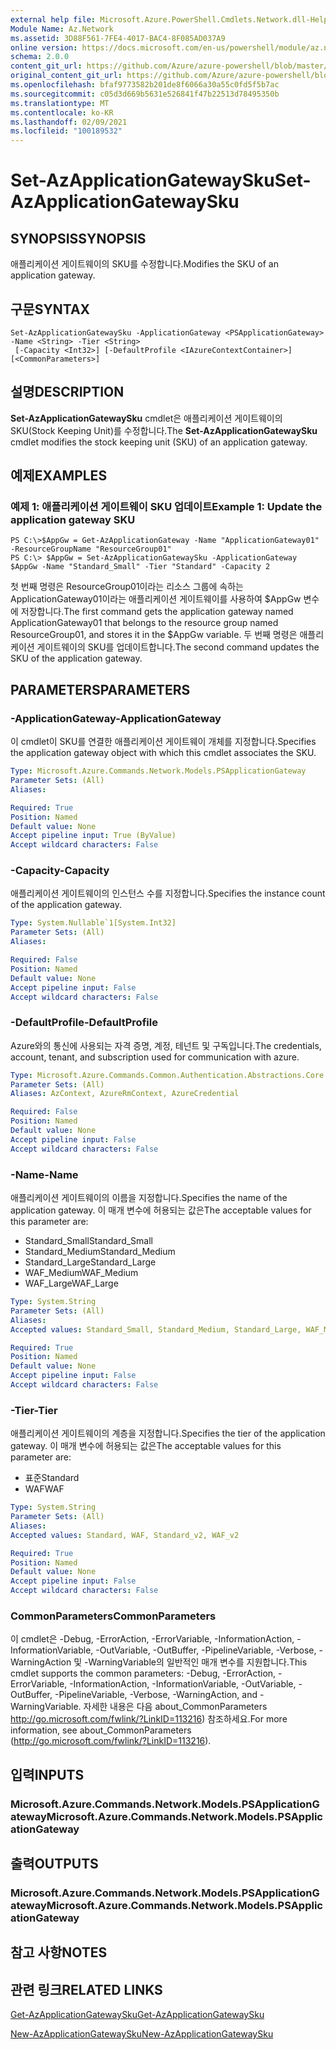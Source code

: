 ```yaml
---
external help file: Microsoft.Azure.PowerShell.Cmdlets.Network.dll-Help.xml
Module Name: Az.Network
ms.assetid: 3D88F561-7FE4-4017-BAC4-8F085AD037A9
online version: https://docs.microsoft.com/en-us/powershell/module/az.network/set-azapplicationgatewaysku
schema: 2.0.0
content_git_url: https://github.com/Azure/azure-powershell/blob/master/src/Network/Network/help/Set-AzApplicationGatewaySku.md
original_content_git_url: https://github.com/Azure/azure-powershell/blob/master/src/Network/Network/help/Set-AzApplicationGatewaySku.md
ms.openlocfilehash: bfaf9773582b201de8f6066a30a55c0fd5f5b7ac
ms.sourcegitcommit: c05d3d669b5631e526841f47b22513d78495350b
ms.translationtype: MT
ms.contentlocale: ko-KR
ms.lasthandoff: 02/09/2021
ms.locfileid: "100189532"
---
```

# <span data-ttu-id="3610a-101">Set-AzApplicationGatewaySku</span><span class="sxs-lookup"><span data-stu-id="3610a-101">Set-AzApplicationGatewaySku</span></span>

## <span data-ttu-id="3610a-102">SYNOPSIS</span><span class="sxs-lookup"><span data-stu-id="3610a-102">SYNOPSIS</span></span>
<span data-ttu-id="3610a-103">애플리케이션 게이트웨이의 SKU를 수정합니다.</span><span class="sxs-lookup"><span data-stu-id="3610a-103">Modifies the SKU of an application gateway.</span></span>

## <span data-ttu-id="3610a-104">구문</span><span class="sxs-lookup"><span data-stu-id="3610a-104">SYNTAX</span></span>

```
Set-AzApplicationGatewaySku -ApplicationGateway <PSApplicationGateway> -Name <String> -Tier <String>
 [-Capacity <Int32>] [-DefaultProfile <IAzureContextContainer>] [<CommonParameters>]
```

## <span data-ttu-id="3610a-105">설명</span><span class="sxs-lookup"><span data-stu-id="3610a-105">DESCRIPTION</span></span>
<span data-ttu-id="3610a-106">**Set-AzApplicationGatewaySku** cmdlet은 애플리케이션 게이트웨이의 SKU(Stock Keeping Unit)를 수정합니다.</span><span class="sxs-lookup"><span data-stu-id="3610a-106">The **Set-AzApplicationGatewaySku** cmdlet modifies the stock keeping unit (SKU) of an application gateway.</span></span>

## <span data-ttu-id="3610a-107">예제</span><span class="sxs-lookup"><span data-stu-id="3610a-107">EXAMPLES</span></span>

### <span data-ttu-id="3610a-108">예제 1: 애플리케이션 게이트웨이 SKU 업데이트</span><span class="sxs-lookup"><span data-stu-id="3610a-108">Example 1: Update the application gateway SKU</span></span>
```
PS C:\>$AppGw = Get-AzApplicationGateway -Name "ApplicationGateway01" -ResourceGroupName "ResourceGroup01"
PS C:\> $AppGw = Set-AzApplicationGatewaySku -ApplicationGateway $AppGw -Name "Standard_Small" -Tier "Standard" -Capacity 2
```

<span data-ttu-id="3610a-109">첫 번째 명령은 ResourceGroup01이라는 리소스 그룹에 속하는 ApplicationGateway01이라는 애플리케이션 게이트웨이를 사용하여 $AppGw 변수에 저장합니다.</span><span class="sxs-lookup"><span data-stu-id="3610a-109">The first command gets the application gateway named ApplicationGateway01 that belongs to the resource group named ResourceGroup01, and stores it in the $AppGw variable.</span></span>
<span data-ttu-id="3610a-110">두 번째 명령은 애플리케이션 게이트웨이의 SKU를 업데이트합니다.</span><span class="sxs-lookup"><span data-stu-id="3610a-110">The second command updates the SKU of the application gateway.</span></span>

## <span data-ttu-id="3610a-111">PARAMETERS</span><span class="sxs-lookup"><span data-stu-id="3610a-111">PARAMETERS</span></span>

### <span data-ttu-id="3610a-112">-ApplicationGateway</span><span class="sxs-lookup"><span data-stu-id="3610a-112">-ApplicationGateway</span></span>
<span data-ttu-id="3610a-113">이 cmdlet이 SKU를 연결한 애플리케이션 게이트웨이 개체를 지정합니다.</span><span class="sxs-lookup"><span data-stu-id="3610a-113">Specifies the application gateway object with which this cmdlet associates the SKU.</span></span>

```yaml
Type: Microsoft.Azure.Commands.Network.Models.PSApplicationGateway
Parameter Sets: (All)
Aliases:

Required: True
Position: Named
Default value: None
Accept pipeline input: True (ByValue)
Accept wildcard characters: False
```

### <span data-ttu-id="3610a-114">-Capacity</span><span class="sxs-lookup"><span data-stu-id="3610a-114">-Capacity</span></span>
<span data-ttu-id="3610a-115">애플리케이션 게이트웨이의 인스턴스 수를 지정합니다.</span><span class="sxs-lookup"><span data-stu-id="3610a-115">Specifies the instance count of the application gateway.</span></span>

```yaml
Type: System.Nullable`1[System.Int32]
Parameter Sets: (All)
Aliases:

Required: False
Position: Named
Default value: None
Accept pipeline input: False
Accept wildcard characters: False
```

### <span data-ttu-id="3610a-116">-DefaultProfile</span><span class="sxs-lookup"><span data-stu-id="3610a-116">-DefaultProfile</span></span>
<span data-ttu-id="3610a-117">Azure와의 통신에 사용되는 자격 증명, 계정, 테넌트 및 구독입니다.</span><span class="sxs-lookup"><span data-stu-id="3610a-117">The credentials, account, tenant, and subscription used for communication with azure.</span></span>

```yaml
Type: Microsoft.Azure.Commands.Common.Authentication.Abstractions.Core.IAzureContextContainer
Parameter Sets: (All)
Aliases: AzContext, AzureRmContext, AzureCredential

Required: False
Position: Named
Default value: None
Accept pipeline input: False
Accept wildcard characters: False
```

### <span data-ttu-id="3610a-118">-Name</span><span class="sxs-lookup"><span data-stu-id="3610a-118">-Name</span></span>
<span data-ttu-id="3610a-119">애플리케이션 게이트웨이의 이름을 지정합니다.</span><span class="sxs-lookup"><span data-stu-id="3610a-119">Specifies the name of the application gateway.</span></span>
<span data-ttu-id="3610a-120">이 매개 변수에 허용되는 값은</span><span class="sxs-lookup"><span data-stu-id="3610a-120">The acceptable values for this parameter are:</span></span>
- <span data-ttu-id="3610a-121">Standard_Small</span><span class="sxs-lookup"><span data-stu-id="3610a-121">Standard_Small</span></span>
- <span data-ttu-id="3610a-122">Standard_Medium</span><span class="sxs-lookup"><span data-stu-id="3610a-122">Standard_Medium</span></span>
- <span data-ttu-id="3610a-123">Standard_Large</span><span class="sxs-lookup"><span data-stu-id="3610a-123">Standard_Large</span></span>
- <span data-ttu-id="3610a-124">WAF_Medium</span><span class="sxs-lookup"><span data-stu-id="3610a-124">WAF_Medium</span></span>
- <span data-ttu-id="3610a-125">WAF_Large</span><span class="sxs-lookup"><span data-stu-id="3610a-125">WAF_Large</span></span>

```yaml
Type: System.String
Parameter Sets: (All)
Aliases:
Accepted values: Standard_Small, Standard_Medium, Standard_Large, WAF_Medium, WAF_Large, Standard_v2, WAF_v2

Required: True
Position: Named
Default value: None
Accept pipeline input: False
Accept wildcard characters: False
```

### <span data-ttu-id="3610a-126">-Tier</span><span class="sxs-lookup"><span data-stu-id="3610a-126">-Tier</span></span>
<span data-ttu-id="3610a-127">애플리케이션 게이트웨이의 계층을 지정합니다.</span><span class="sxs-lookup"><span data-stu-id="3610a-127">Specifies the tier of the application gateway.</span></span>
<span data-ttu-id="3610a-128">이 매개 변수에 허용되는 값은</span><span class="sxs-lookup"><span data-stu-id="3610a-128">The acceptable values for this parameter are:</span></span>
- <span data-ttu-id="3610a-129">표준</span><span class="sxs-lookup"><span data-stu-id="3610a-129">Standard</span></span>
- <span data-ttu-id="3610a-130">WAF</span><span class="sxs-lookup"><span data-stu-id="3610a-130">WAF</span></span>

```yaml
Type: System.String
Parameter Sets: (All)
Aliases:
Accepted values: Standard, WAF, Standard_v2, WAF_v2

Required: True
Position: Named
Default value: None
Accept pipeline input: False
Accept wildcard characters: False
```

### <span data-ttu-id="3610a-131">CommonParameters</span><span class="sxs-lookup"><span data-stu-id="3610a-131">CommonParameters</span></span>
<span data-ttu-id="3610a-132">이 cmdlet은 -Debug, -ErrorAction, -ErrorVariable, -InformationAction, -InformationVariable, -OutVariable, -OutBuffer, -PipelineVariable, -Verbose, -WarningAction 및 -WarningVariable의 일반적인 매개 변수를 지원합니다.</span><span class="sxs-lookup"><span data-stu-id="3610a-132">This cmdlet supports the common parameters: -Debug, -ErrorAction, -ErrorVariable, -InformationAction, -InformationVariable, -OutVariable, -OutBuffer, -PipelineVariable, -Verbose, -WarningAction, and -WarningVariable.</span></span> <span data-ttu-id="3610a-133">자세한 내용은 다음 about_CommonParameters http://go.microsoft.com/fwlink/?LinkID=113216) 참조하세요.</span><span class="sxs-lookup"><span data-stu-id="3610a-133">For more information, see about_CommonParameters (http://go.microsoft.com/fwlink/?LinkID=113216).</span></span>

## <span data-ttu-id="3610a-134">입력</span><span class="sxs-lookup"><span data-stu-id="3610a-134">INPUTS</span></span>

### <span data-ttu-id="3610a-135">Microsoft.Azure.Commands.Network.Models.PSApplicationGateway</span><span class="sxs-lookup"><span data-stu-id="3610a-135">Microsoft.Azure.Commands.Network.Models.PSApplicationGateway</span></span>

## <span data-ttu-id="3610a-136">출력</span><span class="sxs-lookup"><span data-stu-id="3610a-136">OUTPUTS</span></span>

### <span data-ttu-id="3610a-137">Microsoft.Azure.Commands.Network.Models.PSApplicationGateway</span><span class="sxs-lookup"><span data-stu-id="3610a-137">Microsoft.Azure.Commands.Network.Models.PSApplicationGateway</span></span>

## <span data-ttu-id="3610a-138">참고 사항</span><span class="sxs-lookup"><span data-stu-id="3610a-138">NOTES</span></span>

## <span data-ttu-id="3610a-139">관련 링크</span><span class="sxs-lookup"><span data-stu-id="3610a-139">RELATED LINKS</span></span>

[<span data-ttu-id="3610a-140">Get-AzApplicationGatewaySku</span><span class="sxs-lookup"><span data-stu-id="3610a-140">Get-AzApplicationGatewaySku</span></span>](./Get-AzApplicationGatewaySku.md)

[<span data-ttu-id="3610a-141">New-AzApplicationGatewaySku</span><span class="sxs-lookup"><span data-stu-id="3610a-141">New-AzApplicationGatewaySku</span></span>](./New-AzApplicationGatewaySku.md)


